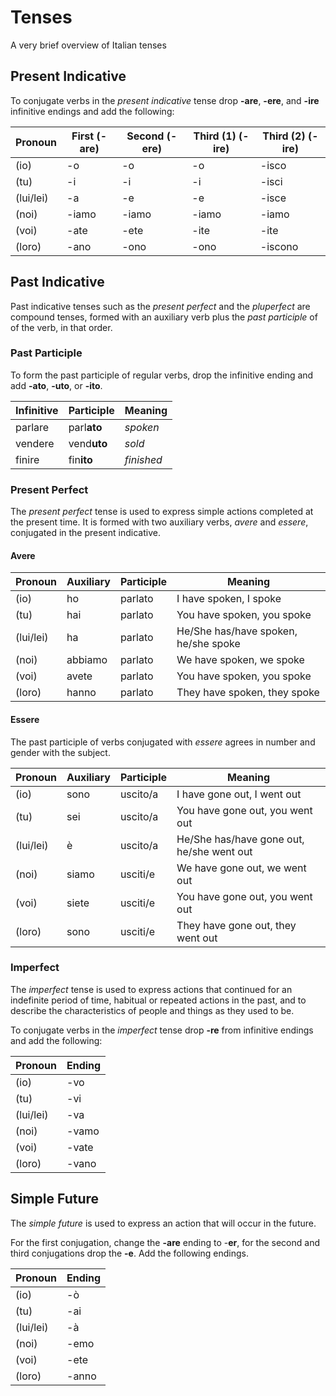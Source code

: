 # Tenses

A very brief overview of Italian tenses

## Present Indicative

To conjugate verbs in the _present indicative_ tense drop **-are**, **-ere**, and **-ire** infinitive endings and add the following:

| Pronoun   | First (-are) | Second (-ere) | Third (1) (-ire) | Third (2) (-ire) |
|-----------|--------------|---------------|------------------|------------------|
| (io)      | -o           | -o            | -o               | -isco            |
| (tu)      | -i           | -i            | -i               | -isci            |
| (lui/lei) | -a           | -e            | -e               | -isce            |
| (noi)     | -iamo        | -iamo         | -iamo            | -iamo            |
| (voi)     | -ate         | -ete          | -ite             | -ite             |
| (loro)    | -ano         | -ono          | -ono             | -iscono          |

## Past Indicative

Past indicative tenses such as the _present perfect_ and the _pluperfect_ are compound tenses, formed with an auxiliary verb plus the _past participle_ of of the verb, in that order.

### Past Participle

To form the past participle of regular verbs, drop the infinitive ending and add **-ato**, **-uto**, or **-ito**.

| Infinitive | Participle  | Meaning    |
|------------|-------------|------------|
| parlare    | parl**ato** | _spoken_   |
| vendere    | vend**uto** | _sold_     |
| finire     | fin**ito**  | _finished_ |

### Present Perfect

The _present perfect_ tense is used to express simple actions completed at the present time.  It is formed with two auxiliary verbs, _avere_ and _essere_, conjugated in the present indicative.  

#### Avere

| Pronoun   | Auxiliary | Participle | Meaning                              |
|-----------|-----------|------------|--------------------------------------|
| (io)      | ho        | parlato    | I have spoken, I spoke               |
| (tu)      | hai       | parlato    | You have spoken, you spoke           |
| (lui/lei) | ha        | parlato    | He/She has/have spoken, he/she spoke |
| (noi)     | abbiamo   | parlato    | We have spoken, we spoke             |
| (voi)     | avete     | parlato    | You have spoken, you spoke           |
| (loro)    | hanno     | parlato    | They have spoken, they spoke         |

#### Essere

The past participle of verbs conjugated with _essere_ agrees in number and gender with the subject.

| Pronoun   | Auxiliary | Participle | Meaning                                   |
|-----------|-----------|------------|-------------------------------------------|
| (io)      | sono      | uscito/a   | I have gone out, I went out               |
| (tu)      | sei       | uscito/a   | You have gone out, you went out           |
| (lui/lei) | è         | uscito/a   | He/She has/have gone out, he/she went out |
| (noi)     | siamo     | usciti/e   | We have gone out, we went out             |
| (voi)     | siete     | usciti/e   | You have gone out, you went out           |
| (loro)    | sono      | usciti/e   | They have gone out, they went out         |

### Imperfect

The _imperfect_ tense is used to express actions that continued for an indefinite period of time, habitual or repeated actions in the past, and to describe the characteristics of people and things as they used to be.

To conjugate verbs in the _imperfect_ tense drop **-re** from infinitive endings and add the following:

| Pronoun   | Ending |
|-----------|--------|
| (io)      | -vo    |
| (tu)      | -vi    |
| (lui/lei) | -va    |
| (noi)     | -vamo  |
| (voi)     | -vate  |
| (loro)    | -vano  |

## Simple Future

The _simple future_ is used to express an action that will occur in the future.

For the first conjugation, change the **-are** ending to -**er**, for the second and third conjugations drop the **-e**.  Add the following endings.

| Pronoun   | Ending |
|-----------|--------|
| (io)      | -ò     |
| (tu)      | -ai    |
| (lui/lei) | -à     |
| (noi)     | -emo   |
| (voi)     | -ete   |
| (loro)    | -anno  |
